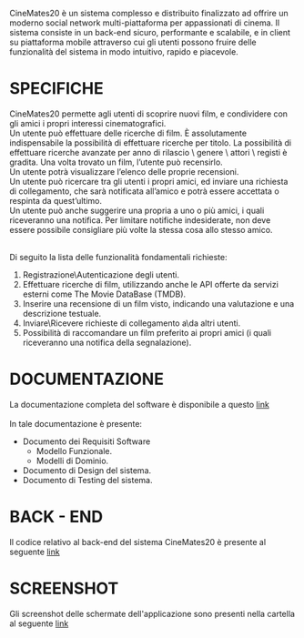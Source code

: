 CineMates20 è un sistema complesso e distribuito finalizzato ad offrire un moderno social network multi-piattaforma per appassionati di cinema. Il sistema consiste in un back-end sicuro, performante e scalabile, e in client su piattaforma mobile attraverso cui gli utenti possono fruire delle funzionalità del sistema in modo intuitivo, rapido
e piacevole.
<br>
<h1>SPECIFICHE</H1>
  CineMates20 permette agli utenti di scoprire nuovi film, e condividere con gli amici i propri interessi cinematografici.<br>
  Un utente può effettuare delle ricerche di film. È assolutamente indispensabile la possibilità di effettuare ricerche per titolo. La possibilità di effettuare ricerche avanzate per anno di rilascio \ genere \ attori \ registi è gradita. Una volta trovato un film, l’utente può recensirlo.<br>
  Un utente potrà visualizzare l’elenco delle proprie recensioni.<br>
  Un utente può ricercare tra gli utenti i propri amici, ed inviare una richiesta di collegamento, che sarà notificata all’amico e potrà essere accettata o respinta da quest’ultimo.<br>
  Un utente può anche suggerire una propria a uno o più amici, i quali
riceveranno una notifica. Per limitare notifiche indesiderate, non deve essere possibile consigliare più volte
la stessa cosa allo stesso amico.<br><br>
  
  Di seguito la lista delle funzionalità fondamentali richieste:<br>
  <ol>
    <li>Registrazione\Autenticazione degli utenti.</li>
    <li>Effettuare ricerche di film, utilizzando anche le API offerte da servizi esterni come The Movie DataBase (TMDB).</li>
    <li>Inserire una recensione di un film visto, indicando una valutazione e una descrizione testuale.</li>
    <li>Inviare\Ricevere richieste di collegamento a\da altri utenti.</li>
    <li>Possibilità di raccomandare un film preferito ai propri amici (i quali riceveranno una notifica della segnalazione).</li>
  </ol>
  <h1>DOCUMENTAZIONE</h1>
  La documentazione completa del software è disponibile a questo <a href="https://drive.google.com/file/d/1AdllchpxpanpdAm9v9IZ40E-qSiUZ8L_/view?usp=sharing">link</a><br><br>
  In tale documentazione è presente:
  <ul>
  <li>Documento dei Requisiti Software
    <ul>
      <li>Modello Funzionale.</li>
      <li>Modelli di Dominio.</li>
    </ul>
  </li>
  <li>Documento di Design del sistema.</li>
  <li>Documento di Testing del sistema.</li>
  </ul>
  <h1>BACK - END</H1>
  Il codice relativo al back-end del sistema CineMates20 è presente al seguente <a href="https://github.com/lucaLP98/Cinemates20_BackEnd">link</a>
  <h1>SCREENSHOT</h1>
  Gli screenshot delle schermate dell'applicazione sono presenti nella cartella al seguente <a href="https://drive.google.com/drive/folders/1kH-Fs81-Xk4JisjBUmWxJdwMGoEK0HA4?usp=sharing">link</a>
  
